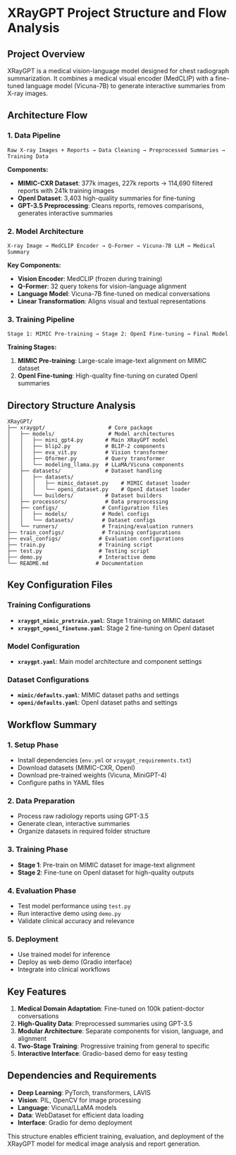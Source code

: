 # XRayGPT Project Structure and Flow Analysis

## Project Overview
XRayGPT is a medical vision-language model designed for chest radiograph summarization. It combines a medical visual encoder (MedCLIP) with a fine-tuned language model (Vicuna-7B) to generate interactive summaries from X-ray images.

## Architecture Flow

### 1. **Data Pipeline**
```
Raw X-ray Images + Reports → Data Cleaning → Preprocessed Summaries → Training Data
```

**Components:**
- **MIMIC-CXR Dataset**: 377k images, 227k reports → 114,690 filtered reports with 241k training images
- **OpenI Dataset**: 3,403 high-quality summaries for fine-tuning
- **GPT-3.5 Preprocessing**: Cleans reports, removes comparisons, generates interactive summaries

### 2. **Model Architecture**
```
X-ray Image → MedCLIP Encoder → Q-Former → Vicuna-7B LLM → Medical Summary
```

**Key Components:**
- **Vision Encoder**: MedCLIP (frozen during training)
- **Q-Former**: 32 query tokens for vision-language alignment
- **Language Model**: Vicuna-7B fine-tuned on medical conversations
- **Linear Transformation**: Aligns visual and textual representations

### 3. **Training Pipeline**
```
Stage 1: MIMIC Pre-training → Stage 2: OpenI Fine-tuning → Final Model
```

**Training Stages:**
1. **MIMIC Pre-training**: Large-scale image-text alignment on MIMIC dataset
2. **OpenI Fine-tuning**: High-quality fine-tuning on curated OpenI summaries

## Directory Structure Analysis

```
XRayGPT/
├── xraygpt/                    # Core package
│   ├── models/                 # Model architectures
│   │   ├── mini_gpt4.py       # Main XRayGPT model
│   │   ├── blip2.py           # BLIP-2 components
│   │   ├── eva_vit.py         # Vision transformer
│   │   ├── Qformer.py         # Query transformer
│   │   └── modeling_llama.py  # LLaMA/Vicuna components
│   ├── datasets/              # Dataset handling
│   │   ├── datasets/
│   │   │   ├── mimic_dataset.py    # MIMIC dataset loader
│   │   │   └── openi_dataset.py    # OpenI dataset loader
│   │   └── builders/          # Dataset builders
│   ├── processors/            # Data preprocessing
│   ├── configs/              # Configuration files
│   │   ├── models/           # Model configs
│   │   └── datasets/         # Dataset configs
│   └── runners/              # Training/evaluation runners
├── train_configs/            # Training configurations
├── eval_configs/            # Evaluation configurations
├── train.py                 # Training script
├── test.py                  # Testing script
├── demo.py                  # Interactive demo
└── README.md               # Documentation
```

## Key Configuration Files

### Training Configurations
- **`xraygpt_mimic_pretrain.yaml`**: Stage 1 training on MIMIC dataset
- **`xraygpt_openi_finetune.yaml`**: Stage 2 fine-tuning on OpenI dataset

### Model Configuration
- **`xraygpt.yaml`**: Main model architecture and component settings

### Dataset Configurations
- **`mimic/defaults.yaml`**: MIMIC dataset paths and settings
- **`openi/defaults.yaml`**: OpenI dataset paths and settings

## Workflow Summary

### 1. **Setup Phase**
- Install dependencies (`env.yml` or `xraygpt_requirements.txt`)
- Download datasets (MIMIC-CXR, OpenI)
- Download pre-trained weights (Vicuna, MiniGPT-4)
- Configure paths in YAML files

### 2. **Data Preparation**
- Process raw radiology reports using GPT-3.5
- Generate clean, interactive summaries
- Organize datasets in required folder structure

### 3. **Training Phase**
- **Stage 1**: Pre-train on MIMIC dataset for image-text alignment
- **Stage 2**: Fine-tune on OpenI dataset for high-quality outputs

### 4. **Evaluation Phase**
- Test model performance using `test.py`
- Run interactive demo using `demo.py`
- Validate clinical accuracy and relevance

### 5. **Deployment**
- Use trained model for inference
- Deploy as web demo (Gradio interface)
- Integrate into clinical workflows

## Key Features

1. **Medical Domain Adaptation**: Fine-tuned on 100k patient-doctor conversations
2. **High-Quality Data**: Preprocessed summaries using GPT-3.5
3. **Modular Architecture**: Separate components for vision, language, and alignment
4. **Two-Stage Training**: Progressive training from general to specific
5. **Interactive Interface**: Gradio-based demo for easy testing

## Dependencies and Requirements

- **Deep Learning**: PyTorch, transformers, LAVIS
- **Vision**: PIL, OpenCV for image processing
- **Language**: Vicuna/LLaMA models
- **Data**: WebDataset for efficient data loading
- **Interface**: Gradio for demo deployment

This structure enables efficient training, evaluation, and deployment of the XRayGPT model for medical image analysis and report generation.
